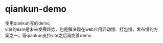 # qiankun-demo
使用qiankun写的demo
</br>
vite的esm是未来发展趋势，也是解决现在web应用启动慢、打包慢，发布慢的方案之一。等qiankun支持vite之后再完善demo
